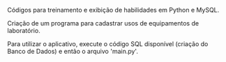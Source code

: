 Códigos para treinamento e exibição de habilidades em Python e MySQL.

Criação de um programa para cadastrar usos de equipamentos de laboratório.

Para utilizar o aplicativo, execute o código SQL disponível (criação do Banco de Dados) e então o arquivo 'main.py'.